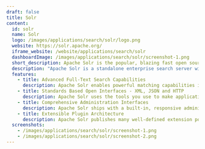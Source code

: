 ```yaml
---
draft: false
title: Solr
content:
  id: solr
  name: Solr
  logo: /images/applications/search/solr/logo.png
  website: https://solr.apache.org/
  iframe_website: /website/applications/search/solr
  dashboardImage: /images/applications/search/solr/screenshot-1.png
  short_description: Apache Solr is the popular, blazing fast open source search platform for all your enterprise, e-commerce, and analytics needs, built on Apache Lucene.
  description: "Apache Solr is a standalone enterprise search server with a REST-like API. You put documents in it (called 'indexing') via JSON, XML, CSV or binary over HTTP. You query it via HTTP GET and receive JSON, XML, CSV or binary results."
  features:
    - title: Advanced Full-Text Search Capabilities
      description: Apache Solr enables powerful matching capabilities including phrases, wildcards, joins, grouping and much more across any data type
    - title: Standards Based Open Interfaces - XML, JSON and HTTP
      description: Apache Solr uses the tools you use to make application building a snap
    - title: Comprehensive Administration Interfaces
      description: Apache Solr ships with a built-in, responsive administrative user interface to make it easy to control your Solr instances
    - title: Extensible Plugin Architecture
      description: Apache Solr publishes many well-defined extension points that make it easy to plugin both index and query time plugins. Of course, since it is Apache-licensed open source, you can change any code you want!
  screenshots:
    - /images/applications/search/solr/screenshot-1.png
    - /images/applications/search/solr/screenshot-2.png
---
```

